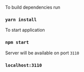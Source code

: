 To build dependencies run
### `yarn install`

To start application
### `npm start`

Server will be available on port `3110`
### `localhost:3110`